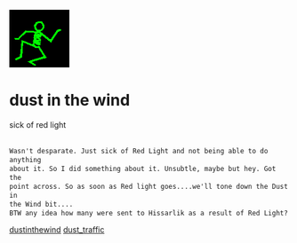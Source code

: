![dancer](assets/dancer.gif)

# dust in the wind

 sick of red light
>
>   

```

Wasn't desparate. Just sick of Red Light and not being able to do anything
about it. So I did something about it. Unsubtle, maybe but hey. Got the
point across. So as soon as Red light goes....we'll tone down the Dust in
the Wind bit....
BTW any idea how many were sent to Hissarlik as a result of Red Light?

```

  [dustinthewind](dustinthewind.md)  [dust_traffic](dust_traffic.md) 

 